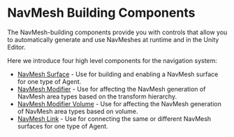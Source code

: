# NavMesh Building Components

The NavMesh-building components provide you with controls that allow you to automatically generate and use NavMeshes at runtime and in the Unity Editor.

Here we introduce four high level components for the navigation system:

* [NavMesh Surface](./NavMeshSurface.md) - Use for building and enabling a NavMesh surface for one type of Agent.
* [NavMesh Modifier](./NavMeshModifier.md) - Use for affecting the NavMesh generation of NavMesh area types based on the transform hierarchy.
* [NavMesh Modifier Volume](./NavMeshModifierVolume.md) - Use for affecting the NavMesh generation of NavMesh area types based on volume.
* [NavMesh Link](./NavMeshLink.md) - Use for connecting the same or different NavMesh surfaces for one type of Agent.
